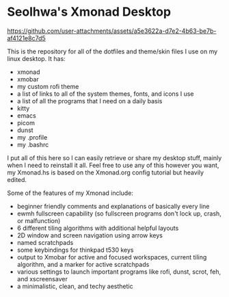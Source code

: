 # Seolhwa's Xmonad Desktop

https://github.com/user-attachments/assets/a5e3622a-d7e2-4b63-be7b-af4121e8c7d5

This is the repository for all of the dotfiles and theme/skin files I use on my linux desktop. It has:
- xmonad
- xmobar
- my custom rofi theme
- a list of links to all of the system themes, fonts, and icons I use
- a list of all the programs that I need on a daily basis 
- kitty
- emacs
- picom
- dunst
- my .profile
- my .bashrc

I put all of this here so I can easily retrieve or share my desktop stuff, mainly when I need to reinstall it all. 
Feel free to use any of this however you want, my Xmonad.hs is based on the Xmonad.org config tutorial but heavily edited.

Some of the features of my Xmonad include:
- beginner friendly comments and explanations of basically every line
- ewmh fullscreen capability (so fullscreen programs don't lock up, crash, or malfunction)
- 6 different tiling algorithms with additional helpful layouts
- 2D window and screen navigation using arrow keys
- named scratchpads
- some keybindings for thinkpad t530 keys
- output to Xmobar for active and focused workspaces, current tiling algorithm, and a marker for active scratchpads
- various settings to launch important programs like rofi, dunst, scrot, feh, and xscreensaver
- a minimalistic, clean, and techy aesthetic

